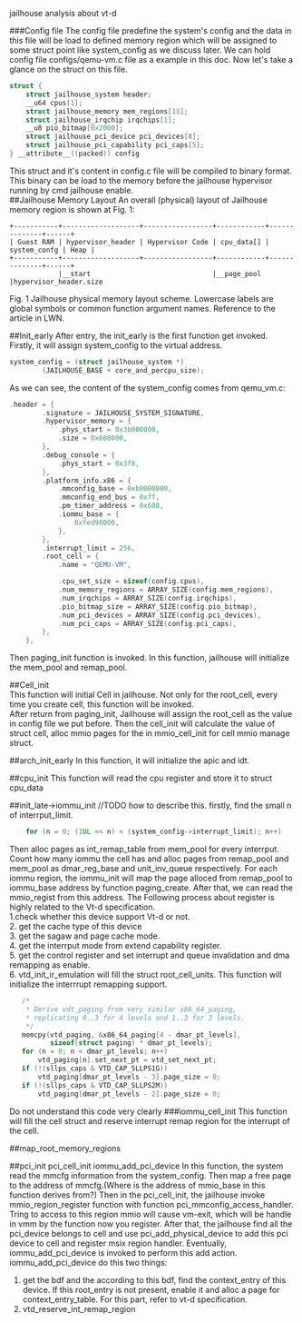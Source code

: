 jailhouse analysis about vt-d

###Config file 
The config file predefine the system's config and the data in this file will be load to defined memory region which will be assigned to some struct point like system_config as we discuss later. We can hold config file configs/qemu-vm.c file as a example in this doc. Now let's take a glance on the struct on this file.   
``` c
struct {
	struct jailhouse_system header;
	__u64 cpus[1];
	struct jailhouse_memory mem_regions[13];
	struct jailhouse_irqchip irqchips[1];
	__u8 pio_bitmap[0x2000];
	struct jailhouse_pci_device pci_devices[8];
	struct jailhouse_pci_capability pci_caps[5];
} __attribute__((packed)) config
```
This struct and it's content in config.c file will be compiled to binary format. This binary can be load to the memory before the jailhouse hypervisor running by cmd jailhouse enable.  
##Jailhouse Memory Layout 
An overall (physical) layout of Jailhouse memory region is shown at Fig. 1:   

    +-----------+-------------------+-----------------+------------+--------------+------+
    | Guest RAM | hypervisor_header | Hypervisor Code | cpu_data[] | system_confg | Heap |
    +-----------+-------------------+-----------------+------------+--------------+------+
                |__start                              |__page_pool                       |hypervisor_header.size

Fig. 1 Jailhouse physical memory layout scheme. Lowercase labels are global symbols or common function argument names. Reference to the article in LWN.   

##Init_early 
After entry, the init_early is the first function get invoked.   
Firstly, it will assign system_config to the virtual address.   
``` c
system_config = (struct jailhouse_system *)
		(JAILHOUSE_BASE + core_and_percpu_size);
```		
As we can see, the content of the system_config comes from qemu_vm.c:  
``` c
.header = {
		.signature = JAILHOUSE_SYSTEM_SIGNATURE,
		.hypervisor_memory = {
			.phys_start = 0x3b000000,
			.size = 0x600000,
		},
		.debug_console = {
			.phys_start = 0x3f8,
		},
		.platform_info.x86 = {
			.mmconfig_base = 0xb0000000,
			.mmconfig_end_bus = 0xff,
			.pm_timer_address = 0x608,
			.iommu_base = {
				0xfed90000,
			},
		},
		.interrupt_limit = 256,
		.root_cell = {
			.name = "QEMU-VM",

			.cpu_set_size = sizeof(config.cpus),
			.num_memory_regions = ARRAY_SIZE(config.mem_regions),
			.num_irqchips = ARRAY_SIZE(config.irqchips),
			.pio_bitmap_size = ARRAY_SIZE(config.pio_bitmap),
			.num_pci_devices = ARRAY_SIZE(config.pci_devices),
			.num_pci_caps = ARRAY_SIZE(config.pci_caps),
		},
	},
```

Then paging_init function is invoked. In this function, jailhouse will initialize the mem_pool and remap_pool.   

##Cell_init  
This function will initial Cell in jailhouse. Not only for the root_cell, every time you create cell, this function will be invoked.   
After return from paging_init, Jailhouse will assign the root_cell as the value in config file we put before. Then the cell_init will calculate the value of struct cell, alloc mmio pages for the in mmio_cell_init for cell mmio manage struct.  

##arch_init_early
In this function, it will initialize the apic and idt.   

##cpu_init 
This function will read the cpu register and store it to struct cpu_data   

##init_late->iommu_init 
//TODO how to describe this. firstly, find the small n of interrput_limit.  

``` c
	for (n = 0; (1UL << n) < (system_config->interrupt_limit); n++)
```

Then alloc pages as int_remap_table from mem_pool for every interrput. Count how many iommu the cell has and alloc pages from remap_pool and mem_pool as dmar_reg_base and unit_inv_queue respectively. For each iommu region, the iommu_init will map the page alloced from remap_pool to iommu_base address by function paging_create. After that, we can read the mmio_regist from this address. The Following process about register is highly related to the Vt-d specification.  
 1.check whether this device support Vt-d or not.   
 2. get the cache type of this device   
 3. get the sagaw and page cache mode.    
 4. get the interrput mode from extend capability register.   
 5. get the control register and set interrupt and queue invalidation and dma remapping as enable.   
 6. vtd_init_ir_emulation will fill the struct root_cell_units. This function will initialize the interrrupt remapping support.   

 ``` c
	/*
	 * Derive vdt_paging from very similar x86_64_paging,
	 * replicating 0..3 for 4 levels and 1..3 for 3 levels.
	 */
	memcpy(vtd_paging, &x86_64_paging[4 - dmar_pt_levels],
	       sizeof(struct paging) * dmar_pt_levels);
	for (n = 0; n < dmar_pt_levels; n++)
		vtd_paging[n].set_next_pt = vtd_set_next_pt;
	if (!(sllps_caps & VTD_CAP_SLLPS1G))
		vtd_paging[dmar_pt_levels - 3].page_size = 0;
	if (!(sllps_caps & VTD_CAP_SLLPS2M))
		vtd_paging[dmar_pt_levels - 2].page_size = 0;
```
Do not understand this code very clearly 
###iommu_cell_init
This function will fill the cell struct and reserve interrupt remap region for the interrupt of the cell.

##map_root_memory_regions  

##pci_init pci_cell_init iommu_add_pci_device 
In this function, the system read the mmcfg information from the system_config. Then map a free page to the address of mmcfg.(Where is the address of mmio_base in this function derives from?)
Then in the pci_cell_init,  the jailhouse invoke mmio_region_register function with function pci_mmconfig_access_handler. Tring to access to this region mmio will cause vm-exit, which will be handle in vmm by the function now you register. After that, the jailhouse find all the pci_device belongs to cell and use pci_add_physical_device to add this pci device to cell and register msix region handler. Eventually, iommu_add_pci_device is invoked to perform this add action. iommu_add_pci_device do this two things:   

 1. get the bdf and the according to this bdf, find the context_entry of this device. If this root_entry is not present, enable it and alloc a page for context_entry_table. For this part, refer to vt-d specification.  
 2. vtd_reserve_int_remap_region  
